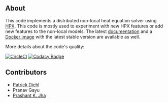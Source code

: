 ## About

This code implements a distributed non-local heat equation solver using [HPX](https://github.com/STEllAR-GROUP/hpx). This code is mostly used to experiment with new HPX features or
add new features to the non-local models. The latest [documentation](https://nonlocalmodels.github.io/nonlocalheatequation/documentation/) and a [Docker image](https://github.com/nonlocalmodels/nonlocalheatequation/packages/338053) with the latest stable version are available as well. 

More details about the code's quality:

[![CircleCI](https://circleci.com/gh/nonlocalmodels/nonlocalheatequation.svg?style=shield)](https://circleci.com/gh/nonlocalmodels/nonlocalheatequation) [![Codacy Badge](https://api.codacy.com/project/badge/Grade/6fcd87ddfb4146f7b236c2ac2dc0bd42)](https://app.codacy.com/gh/nonlocalmodels/nonlocalheatequation?utm_source=github.com&utm_medium=referral&utm_content=nonlocalmodels/nonlocalheatequation&utm_campaign=Badge_Grade_Dashboard)

## Contributors

* [Patrick Diehl](https://www.diehlpk.de) 
* Pranav Gayu
* [Prashant K. Jha](https://www.math.lsu.edu/~jha/) 






